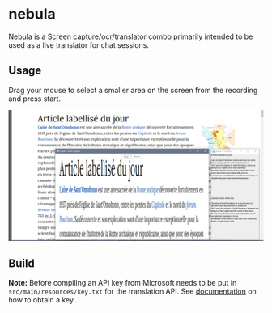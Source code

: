 # nebula
Nebula is a Screen capture/ocr/translator combo primarily intended to be used as a live translator for chat sessions.

## Usage
Drag your mouse to select a smaller area on the screen from the recording and press start.

![](screenshot.png)


## Build
**Note:** Before compiling an API key from Microsoft needs to be put in `src/main/resources/key.txt` for the translation API. See [documentation](https://docs.microsoft.com/en-us/azure/cognitive-services/translator/translator-text-how-to-signup) on how to obtain a key.

